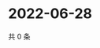 # 2022-06-28

共 0 条

<!-- BEGIN WEIBO -->
<!-- 最后更新时间 Tue Jun 28 2022 09:28:17 GMT+0800 (China Standard Time) -->

<!-- END WEIBO -->
